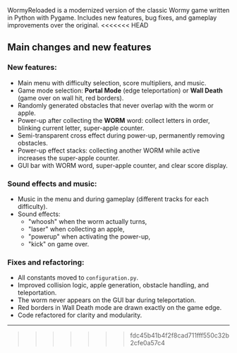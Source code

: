 WormyReloaded is a modernized version of the classic Wormy game written in Python with Pygame.
Includes new features, bug fixes, and gameplay improvements over the original.
<<<<<<< HEAD

## Main changes and new features

### New features:

- Main menu with difficulty selection, score multipliers, and music.
- Game mode selection: **Portal Mode** (edge teleportation) or **Wall Death** (game over on wall hit, red borders).
- Randomly generated obstacles that never overlap with the worm or apple.
- Power-up after collecting the **WORM** word: collect letters in order, blinking current letter, super-apple counter.
- Semi-transparent cross effect during power-up, permanently removing obstacles.
- Power-up effect stacks: collecting another WORM while active increases the super-apple counter.
- GUI bar with WORM word, super-apple counter, and clear score display.

### Sound effects and music:

- Music in the menu and during gameplay (different tracks for each difficulty).
- Sound effects:
  - "whoosh" when the worm actually turns,
  - "laser" when collecting an apple,
  - "powerup" when activating the power-up,
  - "kick" on game over.

### Fixes and refactoring:

- All constants moved to `configuration.py`.
- Improved collision logic, apple generation, obstacle handling, and teleportation.
- The worm never appears on the GUI bar during teleportation.
- Red borders in Wall Death mode are drawn exactly on the game edge.
- Code refactored for clarity and modularity.

---

> > > > > > > fdc45b41b4f2f8cad711fff550c32b2cfe0a57c4
